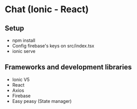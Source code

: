 # Chat (Ionic - React)

## Setup
- npm install
- Config firebase's keys on src/index.tsx
- ionic serve

## Frameworks and development libraries
- Ionic V5
- React
- Axios
- Firebase
- Easy peasy (State manager)